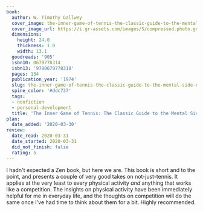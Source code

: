 ```yaml
---
book:
  author: W. Timothy Gallwey
  cover_image: the-inner-game-of-tennis-the-classic-guide-to-the-mental-side-of-peak-performance.jpg
  cover_image_url: https://i.gr-assets.com/images/S/compressed.photo.goodreads.com/books/1427665815l/905.jpg
  dimensions:
    height: 24.0
    thickness: 1.0
    width: 13.1
  goodreads: '905'
  isbn10: 0679778314
  isbn13: '9780679778318'
  pages: 134
  publication_year: '1974'
  slug: the-inner-game-of-tennis-the-classic-guide-to-the-mental-side-of-peak-performance
  spine_color: '#ddc737'
  tags:
  - nonfiction
  - personal-development
  title: 'The Inner Game of Tennis: The Classic Guide to the Mental Side of Peak Performance'
plan:
  date_added: '2020-03-30'
review:
  date_read: 2020-03-31
  date_started: 2020-03-31
  did_not_finish: false
  rating: 5
---
```


I hadn't expected a Zen book, but here we are. This book is short and to the point, and presents a couple of very good takes on not-just-tennis. It applies at the very least to every physical activity *and* anything that works like a competition. The insights on physical activity have been immediately helpful for me in everyday life, and the thoughts on competition will do the same once I've had time to think about them for a bit. Highly recommended.
